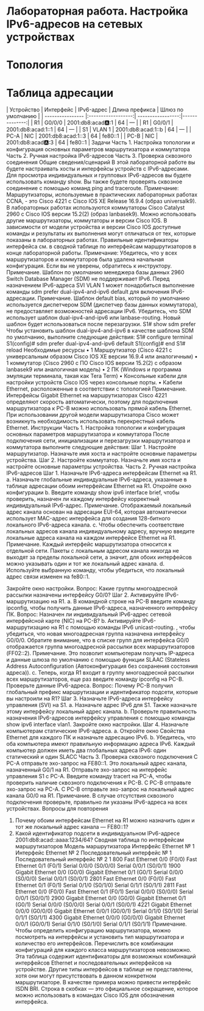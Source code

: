 # Лабораторная работа. Настройка IPv6-адресов на сетевых устройствах 

# Топология
 
# Таблица адресации

| Устройство | Интерфейс	| IPv6-адрес	| Длина префикса	| Шлюз по умолчанию |
| ---------------- |:------------------:| -----------------:|--------------:|
| R1               |	G0/0/0	| 2001:db8:acad:a::1 |	64 |	— |
| R1 |  G0/0/1	| 2001:db8:acad:1::1 |	64 |	— |
| S1 | VLAN 1	| 2001:db8:acad:1::b	| 64	| — |
| PC-A |	NIC	| 2001:db8:acad:1::3 |	64	| fe80::1 |
| PC-B	| NIC	| 2001:db8:acad:a::3 |	64	| fe80::1 |
Задачи
Часть 1. Настройка топологии и конфигурация основных параметров маршрутизатора и коммутатора
Часть 2. Ручная настройка IPv6-адресов
Часть 3. Проверка сквозного соединения
Общие сведения/сценарий
В этой лабораторной работе  вы будете настраивать хосты и интерфейсы устройств с IPv6-адресами.  Для просмотра индивидуальных и групповых IPv6-адресов вы будете использовать команду show. Вы также будете проверять сквозное соединение с помощью команд ping and traceroute.
Примечание: Маршрутизаторы, используемые в практических лабораторных работах CCNA, - это Cisco 4221 с Cisco IOS XE Release 16.9.4 (образ universalk9). В лабораторных работах используются коммутаторы Cisco Catalyst 2960 с Cisco IOS версии 15.2(2) (образ lanbasek9). Можно использовать другие маршрутизаторы, коммутаторы и версии Cisco IOS. В зависимости от модели устройства и версии Cisco IOS доступные команды и результаты их выполнения могут отличаться от тех, которые показаны в лабораторных работах. Правильные идентификаторы интерфейса см. в сводной таблице по интерфейсам маршрутизаторов в конце лабораторной работы.
Примечание:  Убедитесь, что у всех маршрутизаторов и коммутаторов была удалена начальная конфигурация. Если вы не уверены, обратитесь к инструктору.
Примечание. Шаблон по умолчанию менеджера базы данных 2960 Switch Database Manager (SDM) не поддерживает IPv6. Перед назначением IPv6-адреса SVI VLAN 1 может понадобиться выполнение команды sdm prefer dual-ipv4-and-ipv6 default для включения IPv6-адресации.
Примечание. Шаблон default bias, который по умолчанию используется диспетчером SDM (диспетчер базы данных коммутатора), не предоставляет возможностей адресации IPv6. Убедитесь, что SDM использует шаблон dual-ipv4-and-ipv6 или lanbase-routing. Новый шаблон будет использоваться после перезагрузки. 
S1# show sdm prefer
Чтобы установить шаблон dual-ipv4-and-ipv6 в качестве шаблона SDM по умолчанию, выполните следующие действия:
S1# configure terminal
S1(config)# sdm prefer dual-ipv4-and-ipv6 default
S1(config)# end
S1# reload
Необходимые ресурсы
•	1 Маршрутизатор (Cisco 4221 с универсальным образом Cisco IOS XE версии 16.9.4 или аналогичным)
•	1 коммутатор (Cisco 2960 с ПО Cisco IOS версии 15.2(2) с образом lanbasek9 или аналогичная модель)
•	2 ПК (Windows и программа эмуляции терминала, такая как Tera Term)
•	Консольные кабели для настройки устройств Cisco IOS через консольные порты.
•	Кабели Ethernet, расположенные в соответствии с топологией
Примечание. Интерфейсы Gigabit Ethernet на маршрутизаторах Cisco 4221 определяют скорость автоматически, поэтому для подключения маршрутизатора к PC-B можно использовать прямой кабель Ethernet. При использовании другой модели маршрутизатора Cisco может возникнуть необходимость использовать перекрестный кабель Ethernet.
Инструкции
Часть 1. Настройка топологии и конфигурация основных параметров маршрутизатора и коммутатора
После подключения сети, инициализации и перезагрузки маршрутизатора и коммутатора выполните следующие действия:
Шаг 1. Настройте маршрутизатор.
Назначьте имя хоста и настройте основные параметры устройства.
Шаг 2. Настройте коммутатор.
Назначьте имя хоста и настройте основные параметры устройства.
Часть 2. Ручная настройка IPv6-адресов
Шаг 1. Назначьте IPv6-адреса интерфейсам Ethernet на R1.
a.	Назначьте глобальные индивидуальные IPv6-адреса, указанные в таблице адресации обоим интерфейсам Ethernet на R1.
Откройте окно конфигурации
b.	Введите команду show ipv6 interface brief, чтобы проверить, назначен ли каждому интерфейсу корректный индивидуальный IPv6-адрес.
Примечание. Отображаемый локальный адрес канала основан на адресации EUI-64, которая автоматически использует MAC-адрес интерфейса для создания 128-битного локального IPv6-адреса канала.
c.	Чтобы обеспечить соответствие локальных адресов канала индивидуальному адресу, вручную введите локальные адреса канала на каждом интерфейсе Ethernet на R1.
Примечание. Каждый интерфейс маршрутизатора относится к отдельной сети. Пакеты с локальным адресом канала никогда не выходят за пределы локальной сети, а значит, для обоих интерфейсов можно указывать один и тот же локальный адрес канала.
d.	Используйте выбранную команду, чтобы убедиться, что локальный адрес связи изменен на fe80::1.  

Закройте окно настройки.
Вопрос:
Какие группы многоадресной рассылки назначены интерфейсу G0/0?
Шаг 2. Активируйте IPv6-маршрутизацию на R1.
a.	В командной строке на PC-B введите команду ipconfig, чтобы получить данные IPv6-адреса, назначенного интерфейсу ПК.
Вопрос:
Назначен ли индивидуальный IPv6-адрес сетевой интерфейсной карте (NIC) на PC-B?
b.	Активируйте IPv6-маршрутизацию на R1 с помощью команды IPv6 unicast-routing.
, чтобы убедиться, что новая многоадресная группа назначена интерфейсу G0/0/0. Обратите внимание, что в списке групп для интерфейса G0/0 отображается группа многоадресной рассылки всех маршрутизаторов (FF02::2).
Примечание. Это позволит компьютерам получать IP-адреса и данные шлюза по умолчанию с помощью функции SLAAC (Stateless Address Autoconfiguration (Автоконфигурация без сохранения состояния адреса)).
c.	Теперь, когда R1 входит в группу многоадресной рассылки всех маршрутизаторов, еще раз введите команду ipconfig на PC-B. Проверьте данные IPv6-адреса.
Вопрос:
Почему PC-B получил глобальный префикс маршрутизации и идентификатор подсети, которые вы настроили на R1?
Шаг 3. Назначьте IPv6-адреса интерфейсу управления (SVI) на S1.
a.	Назначьте адрес IPv6 для S1. Также назначьте этому интерфейсу локальный адрес канала.
b.	Проверьте правильность назначения IPv6-адресов интерфейсу управления с помощью команды show ipv6 interface vlan1.
Закройте окно настройки.
Шаг 4. Назначьте компьютерам статические IPv6-адреса.
a.	Откройте окно Свойства Ethernet для каждого ПК и назначьте адресацию IPv6.
b.	Убедитесь, что оба компьютера имеют правильную информацию адреса IPv6. Каждый компьютер должен иметь два глобальных адреса IPv6: один статический и один SLACC
Часть 3. Проверка сквозного подключения
С PC-A отправьте эхо-запрос на FE80::1. Это локальный адрес канала, назначенный G0/1 на R1.
Отправьте эхо-запрос на интерфейс управления S1 с PC-A.
Введите команду tracert на PC-A, чтобы проверить наличие сквозного подключения к PC-B.
С PC-B отправьте эхо-запрос на PC-A.
С PC-B отправьте эхо-запрос на локальный адрес канала G0/0 на R1.
Примечание.  В случае отсутствия сквозного подключения проверьте, правильно ли указаны IPv6-адреса на всех устройствах.
Вопросы для повторения
1.	Почему обоим интерфейсам Ethernet на R1 можно назначить один и тот же локальный адрес канала — FE80::1?
2.	Какой идентификатор подсети в индивидуальном IPv6-адресе 2001:db8:acad::aaaa:1234/64?
Сводная таблица по интерфейсам маршрутизаторов
Модель маршрутизатора	Интерфейс Ethernet № 1	Интерфейс Ethernet № 2	Последовательный интерфейс № 1	Последовательный интерфейс № 2
1 800	Fast Ethernet 0/0 (F0/0)	Fast Ethernet 0/1 (F0/1)	Serial 0/0/0 (S0/0/0)	Serial 0/0/1 (S0/0/1)
1900	Gigabit Ethernet 0/0 (G0/0)	Gigabit Ethernet 0/1 (G0/1)	Serial 0/0/0 (S0/0/0)	Serial 0/0/1 (S0/0/1)
2801	Fast Ethernet 0/0 (F0/0)	Fast Ethernet 0/1 (F0/1)	Serial 0/1/0 (S0/1/0)	Serial 0/1/1 (S0/1/1)
2811	Fast Ethernet 0/0 (F0/0)	Fast Ethernet 0/1 (F0/1)	Serial 0/0/0 (S0/0/0)	Serial 0/0/1 (S0/0/1)
2900	Gigabit Ethernet 0/0 (G0/0)	Gigabit Ethernet 0/1 (G0/1)	Serial 0/0/0 (S0/0/0)	Serial 0/0/1 (S0/0/1)
4221	Gigabit Ethernet 0/0/0 (G0/0/0)	Gigabit Ethernet 0/0/1 (G0/0/1)	Serial 0/1/0 (S0/1/0)	Serial 0/1/1 (S0/1/1)
4300	Gigabit Ethernet 0/0/0 (G0/0/0)	Gigabit Ethernet 0/0/1 (G0/0/1)	Serial 0/1/0 (S0/1/0)	Serial 0/1/1 (S0/1/1)
Примечание. Чтобы определить конфигурацию маршрутизатора, можно посмотреть на интерфейсы и установить тип маршрутизатора и количество его интерфейсов. Перечислить все комбинации конфигураций для каждого класса маршрутизаторов невозможно. Эта таблица содержит идентификаторы для возможных комбинаций интерфейсов Ethernet и последовательных интерфейсов на устройстве. Другие типы интерфейсов в таблице не представлены, хотя они могут присутствовать в данном конкретном маршрутизаторе. В качестве примера можно привести интерфейс ISDN BRI. Строка в скобках — это официальное сокращение, которое можно использовать в командах Cisco IOS для обозначения интерфейса.

